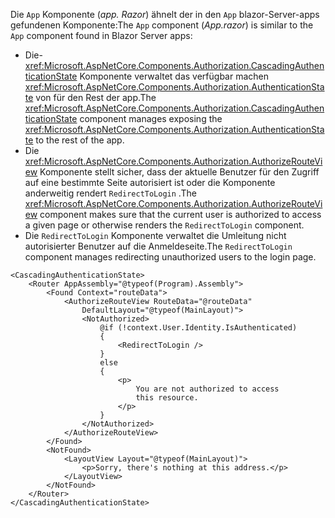 <span data-ttu-id="59027-101">Die `App` Komponente (*app. Razor*) ähnelt der in den `App` blazor-Server-apps gefundenen Komponente:</span><span class="sxs-lookup"><span data-stu-id="59027-101">The `App` component (*App.razor*) is similar to the `App` component found in Blazor Server apps:</span></span>

* <span data-ttu-id="59027-102">Die- <xref:Microsoft.AspNetCore.Components.Authorization.CascadingAuthenticationState> Komponente verwaltet das verfügbar machen <xref:Microsoft.AspNetCore.Components.Authorization.AuthenticationState> von für den Rest der app.</span><span class="sxs-lookup"><span data-stu-id="59027-102">The <xref:Microsoft.AspNetCore.Components.Authorization.CascadingAuthenticationState> component manages exposing the <xref:Microsoft.AspNetCore.Components.Authorization.AuthenticationState> to the rest of the app.</span></span>
* <span data-ttu-id="59027-103">Die <xref:Microsoft.AspNetCore.Components.Authorization.AuthorizeRouteView> Komponente stellt sicher, dass der aktuelle Benutzer für den Zugriff auf eine bestimmte Seite autorisiert ist oder die Komponente anderweitig rendert `RedirectToLogin` .</span><span class="sxs-lookup"><span data-stu-id="59027-103">The <xref:Microsoft.AspNetCore.Components.Authorization.AuthorizeRouteView> component makes sure that the current user is authorized to access a given page or otherwise renders the `RedirectToLogin` component.</span></span>
* <span data-ttu-id="59027-104">Die `RedirectToLogin` Komponente verwaltet die Umleitung nicht autorisierter Benutzer auf die Anmeldeseite.</span><span class="sxs-lookup"><span data-stu-id="59027-104">The `RedirectToLogin` component manages redirecting unauthorized users to the login page.</span></span>

```razor
<CascadingAuthenticationState>
    <Router AppAssembly="@typeof(Program).Assembly">
        <Found Context="routeData">
            <AuthorizeRouteView RouteData="@routeData" 
                DefaultLayout="@typeof(MainLayout)">
                <NotAuthorized>
                    @if (!context.User.Identity.IsAuthenticated)
                    {
                        <RedirectToLogin />
                    }
                    else
                    {
                        <p>
                            You are not authorized to access 
                            this resource.
                        </p>
                    }
                </NotAuthorized>
            </AuthorizeRouteView>
        </Found>
        <NotFound>
            <LayoutView Layout="@typeof(MainLayout)">
                <p>Sorry, there's nothing at this address.</p>
            </LayoutView>
        </NotFound>
    </Router>
</CascadingAuthenticationState>
```

